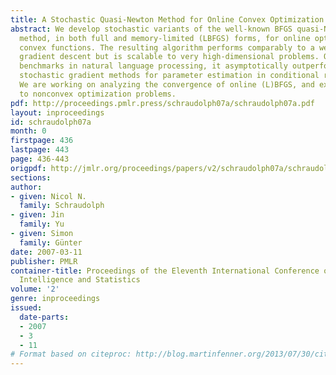 ```yaml
---
title: A Stochastic Quasi-Newton Method for Online Convex Optimization
abstract: We develop stochastic variants of the well-known BFGS quasi-Newton optimization
  method, in both full and memory-limited (LBFGS) forms, for online optimization of
  convex functions. The resulting algorithm performs comparably to a well-tuned natural
  gradient descent but is scalable to very high-dimensional problems. On standard
  benchmarks in natural language processing, it asymptotically outperforms previous
  stochastic gradient methods for parameter estimation in conditional random fields.
  We are working on analyzing the convergence of online (L)BFGS, and extending it
  to nonconvex optimization problems.
pdf: http://proceedings.pmlr.press/schraudolph07a/schraudolph07a.pdf
layout: inproceedings
id: schraudolph07a
month: 0
firstpage: 436
lastpage: 443
page: 436-443
origpdf: http://jmlr.org/proceedings/papers/v2/schraudolph07a/schraudolph07a.pdf
sections: 
author:
- given: Nicol N.
  family: Schraudolph
- given: Jin
  family: Yu
- given: Simon
  family: Günter
date: 2007-03-11
publisher: PMLR
container-title: Proceedings of the Eleventh International Conference on Artificial
  Intelligence and Statistics
volume: '2'
genre: inproceedings
issued:
  date-parts:
  - 2007
  - 3
  - 11
# Format based on citeproc: http://blog.martinfenner.org/2013/07/30/citeproc-yaml-for-bibliographies/
---
```

